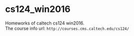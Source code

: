 # cs124_win2016
Homeworks of caltech cs124 win2016.  
The course info url: `http://courses.cms.caltech.edu/cs124/`
